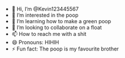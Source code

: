- 👋 Hi, I’m @Kevin123445567
- 👀 I’m interested in the poop
- 🌱 I’m learning how to make a green poop 
- 💞️ I’m looking to collaborate on a float
- 📫 How to reach me with a shit
- 😄 Pronouns: HIHIH
- ⚡ Fun fact: The poop is my favourite brother

<!---
Kevin123445567/Kevin123445567 is a ✨ special ✨ repository because its `README.md` (this file) appears on your GitHub profile.
You can click the Preview link to take a look at your changes.
--->
